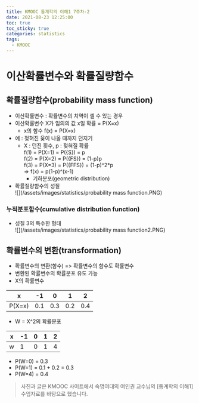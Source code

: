 ```yaml
---
title: KMOOC 통계학의 이해1 7주차-2
date: 2021-08-23 12:25:00
toc: true
toc_sticky: true
categories: statistics
tags:
  - KMOOC
---
```


# 이산확률변수와 확률질량함수

## 확률질량함수(probability mass function)
- 이산확률변수 : 확률변수의 치역이 셀 수 있는 경우
- 이산확률변수 X가 임의의 값 x일 확률 = P(X=x)
  - x의 함수 f(x) = P(X=x)
- 예 : 젖혀진 윷이 나올 때까지 던지기
  - X : 던진 횟수, p : 젖혀질 확률  
    f(1) = P(X=1) = P({S}) = p  
    f(2) = P(X=2) = P({FS}) = (1-p)p  
    f(3) = P(X=3) = P({FFS}) = (1-p)^2*p  
    => f(x) = p(1-p)^(x-1)
    - 기하분포(geometric distribution)  
- 확률질량함수의 성질  
![](/assets/images/statistics/probability mass function.PNG)

### 누적분포함수(cumulative distribution function)
- 성질 3의 특수한 형태  
![](/assets/images/statistics/probability mass function2.PNG)

## 확률변수의 변환(transformation)
- 확률변수의 변환(함수) => 확률변수의 함수도 확률변수
- 변환된 확률변수의 확률분포 유도 가능  
- X의 확률변수


x|-1|0|1|2   
---|---|---|---|---
P(X=x)|0.1|0.3|0.2|0.4  

- W = X^2의 확률분포

x|-1|0|1|2   
---|---|---|---|---
w|1|0|1|4

- P(W=0) = 0.3
- P(W=1) = 0.1 + 0.2 = 0.3
- P(W=4) = 0.4


> 사진과 글은 KMOOC 사이트에서 숙명여대의 여인권 교수님의 [통계학의 이해1] 수업자료를 바탕으로 했습니다.  
